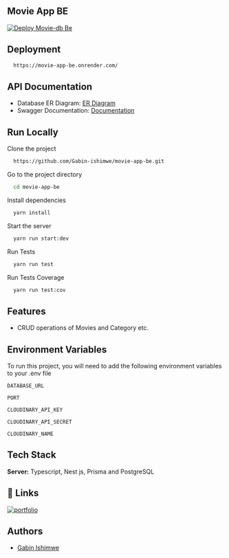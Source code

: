 ## Movie App BE
[![Deploy Movie-db Be](https://github.com/Gabin-ishimwe/movie-app-be/actions/workflows/main.yml/badge.svg)](https://github.com/Gabin-ishimwe/movie-app-be/actions/workflows/main.yml)
## Deployment


```bash
  https://movie-app-be.onrender.com/
```


## API Documentation
- Database ER Diagram: [ER Diagram](https://lucid.app/lucidchart/deda732d-7324-4b81-9dc6-bc21ed9529e9/edit?viewport_loc=143%2C40%2C1449%2C717%2C0_0&invitationId=inv_c3bdf92c-7a03-4d35-ba9b-7090b5eaee25)
- Swagger Documentation: [Documentation](https://movie-app-be.onrender.com/api#/)


## Run Locally

Clone the project

```bash
  https://github.com/Gabin-ishimwe/movie-app-be.git
```

Go to the project directory

```bash
  cd movie-app-be
```

Install dependencies

```bash
  yarn install
```

Start the server

```bash
  yarn run start:dev
```

Run Tests

```bash
  yarn run test
```

Run Tests Coverage

```bash
  yarn run test:cov
```


## Features

- CRUD operations of Movies and Category etc.


## Environment Variables

To run this project, you will need to add the following environment variables to your .env file

`DATABASE_URL`

`PORT`

`CLOUDINARY_API_KEY`

`CLOUDINARY_API_SECRET`

`CLOUDINARY_NAME`


## Tech Stack

**Server:** Typescript, Nest js, Prisma and PostgreSQL


## 🔗 Links
[![portfolio](https://img.shields.io/badge/my_portfolio-000?style=for-the-badge&logo=ko-fi&logoColor=white)](https://gabin-portfolio.vercel.app/)



## Authors

- [Gabin Ishimwe](https://github.com/Gabin-ishimwe)


